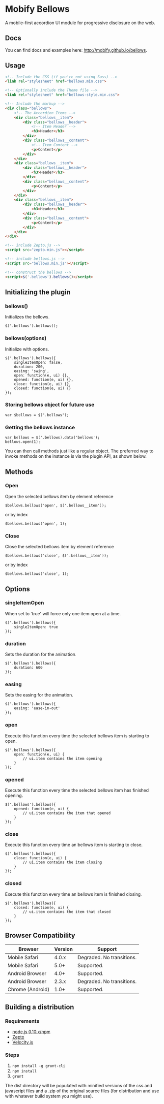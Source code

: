 # Mobify Bellows

A mobile-first accordion UI module for progressive disclosure on the web.

## Docs

You can find docs and examples here: http://mobify.github.io/bellows.

## Usage

```html
<!-- Include the CSS (if you're not using Sass) -->
<link rel="stylesheet" href="bellows.min.css">

<!-- Optionally include the Theme file -->
<link rel="stylesheet" href="bellows-style.min.css">

<!-- Include the markup -->
<div class="bellows">
    <!-- The Accordion Items -->
    <div class="bellows__item">
        <div class="bellows__header">
            <!-- Item Header -->
            <h3>Header</h3>
        </div>
        <div class="bellows__content">
            <!-- Item Content -->
            <p>Content</p>
        </div>
    </div>
    <div class="bellows__item">
        <div class="bellows__header">
            <h3>Header</h3>
        </div>
        <div class="bellows__content">
            <p>Content</p>
        </div>
    </div>
    <div class="bellows__item">
        <div class="bellows__header">
            <h3>Header</h3>
        </div>
        <div class="bellows__content">
            <p>Content</p>
        </div>
    </div>
</div>

<!-- include Zepto.js -->
<script src="zepto.min.js"></script>

<!-- include bellows.js -->
<script src="bellows.min.js"></script>

<!-- construct the bellows -->
<script>$('.bellows').bellows()</script>
```

## Initializing the plugin

### bellows()

Initializes the bellows.

    $('.bellows').bellows();

### bellows(options)

Initialize with options.

    $('.bellows').bellows({
        singleItemOpen: false,
        duration: 200,
        easing: 'swing',
        open: function(e, ui) {},
        opened: function(e, ui) {},
        close: function(e, ui) {},
        closed: function(e, ui) {}
    });

### Storing bellows object for future use

    var $bellows = $(".bellows");
    
### Getting the bellows instance

	var bellows = $('.bellows).data('bellows');
	bellows.open(1);
	
You can then call methods just like a regular object. The preferred way to invoke methods on the instance is via the plugin API, as shown below.

    
## Methods

### Open

Open the selected bellows item by element reference

    $bellows.bellows('open', $('.bellows__item'));

or by index

    $bellows.bellows('open', 1);


### Close
    
Close the selected bellows item by element reference

    $bellows.bellows('close', $('.bellows__item'));

or by index

    $bellows.bellows('close', 1);
    

## Options

### singleItemOpen

When set to 'true' will force only one item open at a time.

    $('.bellows').bellows({
        singleItemOpen: true
    });
    
### duration

Sets the duration for the animation.

    $('.bellows').bellows({
        duration: 600
    });
    
        
### easing

Sets the easing for the animation.

    $('.bellows').bellows({
        easing: 'ease-in-out'
    });


### open

Execute this function every time the selected bellows item is starting to open.

    $('.bellows').bellows({
        open: function(e, ui) { 
			// ui.item contains the item opening
		}
    });


### opened

Execute this function every time the selected bellows item has finished opening.

    $('.bellows').bellows({
        opened: function(e, ui) { 
			// ui.item contains the item that opened
		}
    });

### close

Execute this function every time an bellows item is starting to close.
    
    $('.bellows').bellows({
        close: function(e, ui) { 
			// ui.item contains the item closing
		}
    });
    
    
### closed

Execute this function every time an bellows item is finished closing.
    
    $('.bellows').bellows({
        closed: function(e, ui) { 
			// ui.item contains the item that closed
		}
    });


## Browser Compatibility


| Browser           | Version | Support                    |
|-------------------|---------|----------------------------|
| Mobile Safari     | 4.0.x   | Degraded. No transitions.  |
| Mobile Safari     | 5.0+    | Supported.                  |
| Android Browser   | 4.0+    | Supported.                  |
| Android Browser   | 2.3.x   | Degraded. No transitions.  |
| Chrome (Android)  | 1.0+    | Supported.                  |


## Building a distribution

### Requirements
* [node.js 0.10.x/npm](http://nodejs.org/download/)
* [Zepto](http://zeptojs.com/)
* [Velocity.js](http://julian.com/research/velocity/)

### Steps
1. `npm install -g grunt-cli`
2. `npm install`
3. `grunt`

The dist directory will be populated with minified versions of the css and 
javascript files and a .zip of the original source files (for distribution and
use with whatever build system you might use).

